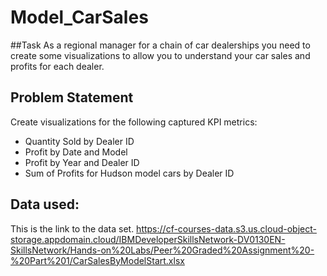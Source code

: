 # Model_CarSales

##Task
As a regional manager for a chain of car dealerships you need to create some visualizations to allow you to understand your car sales and profits for each dealer.

## Problem Statement
Create visualizations for the following captured KPI metrics:
- Quantity Sold by Dealer ID
- Profit by Date and Model
- Profit by Year and Dealer ID
- Sum of Profits for Hudson model cars by Dealer ID

## Data used:
This is the link to the data set.
https://cf-courses-data.s3.us.cloud-object-storage.appdomain.cloud/IBMDeveloperSkillsNetwork-DV0130EN-SkillsNetwork/Hands-on%20Labs/Peer%20Graded%20Assignment%20-%20Part%201/CarSalesByModelStart.xlsx
